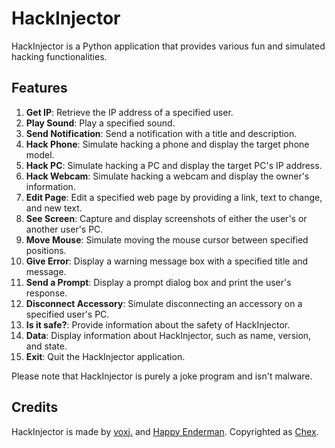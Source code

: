 # HackInjector

HackInjector is a Python application that provides various fun and simulated hacking functionalities.

## Features

1. **Get IP**: Retrieve the IP address of a specified user.
2. **Play Sound**: Play a specified sound.
3. **Send Notification**: Send a notification with a title and description.
4. **Hack Phone**: Simulate hacking a phone and display the target phone model.
5. **Hack PC**: Simulate hacking a PC and display the target PC's IP address.
6. **Hack Webcam**: Simulate hacking a webcam and display the owner's information.
7. **Edit Page**: Edit a specified web page by providing a link, text to change, and new text.
8. **See Screen**: Capture and display screenshots of either the user's or another user's PC.
9. **Move Mouse**: Simulate moving the mouse cursor between specified positions.
10. **Give Error**: Display a warning message box with a specified title and message.
11. **Send a Prompt**: Display a prompt dialog box and print the user's response.
12. **Disconnect Accessory**: Simulate disconnecting an accessory on a specified user's PC.
13. **Is it safe?**: Provide information about the safety of HackInjector.
14. **Data**: Display information about HackInjector, such as name, version, and state.
15. **Exit**: Quit the HackInjector application.

Please note that HackInjector is purely a joke program and isn't malware.

## Credits

HackInjector is made by [voxj.](https://github.com/voxj) and [Happy Enderman](https://github.com/happyendermangit). Copyrighted as [Chex](https://github.com/ChexCo).
